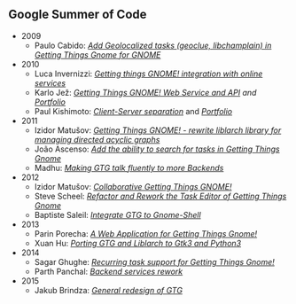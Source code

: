 ## Google Summer of Code

- 2009
  - Paulo Cabido: *[Add Geolocalized tasks (geoclue, libchamplain) in Getting Things Gnome for GNOME](gsoc/2009/PaulCabido)*
- 2010
  - Luca Invernizzi: *[Getting things GNOME! integration with online services](gsoc/2010/invernizzi/portfolio)*
  - Karlo Jež: *[Getting Things GNOME! Web Service and API](gsoc/2010/KarloJez/) and
    [Portfolio](gsoc/2010/KarloJez/portfolio)*
  - Paul Kishimoto: *[Client-Server separation](gsoc/2010/PaulKishimoto)*
    and *[Portfolio](gsoc/2010/PaulKishimoto/portfolio)*
- 2011
  - Izidor Matušov: *[Getting Things GNOME! - rewrite liblarch library for managing directed acyclic graphs](gsoc/2011/IzidorMatusov)*
  - João Ascenso: *[Add the ability to search for tasks in Getting Things Gnome](gsoc/2011/joaoascenso)*
  - Madhu: *[Making GTG talk fluently to more Backends](gsoc/2011/Madhu)*
- 2012
  - Izidor Matušov: *[Collaborative Getting Things GNOME!](gsoc/2012/IzidorMatusov)*
  - Steve Scheel: *[Refactor and Rework the Task Editor of Getting Things Gnome](gsoc/2012/SteveScheel)*
  - Baptiste Saleil: *[Integrate GTG to Gnome-Shell](gsoc/2012/BaptisteSaleil)*
- 2013
  - Parin Porecha: *[A Web Application for Getting Things Gnome!](gsoc/2013/ParinPorecha)*
  - Xuan Hu: *[Porting GTG and Liblarch to Gtk3 and Python3](gsoc/2013/XuanHu)*
- 2014
  - Sagar Ghughe: *[Recurring task support for Getting Things Gnome!](gsoc/2014/SagarGhuge)*
  - Parth Panchal: *[Backend services rework](gsoc/2014/ParthPanchal)*
- 2015
  - Jakub Brindza: *[General redesign of GTG](gsoc/2015/JakubBrindza)*

